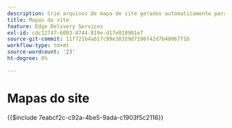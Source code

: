 ```yaml
---
description: Crie arquivos de mapa de site gerados automaticamente para serem referenciados a partir de "robots.txt". Isso ajuda na SEO e na descoberta de novos conteúdos.
title: Mapas do site
feature: Edge Delivery Services
exl-id: cdc12747-6003-4744-819e-d17e010901e7
source-git-commit: 11f721b4a617c99e30329d7196f42d7b48067f1b
workflow-type: tm+mt
source-wordcount: '23'
ht-degree: 0%

---
```


# Mapas do site

{{$include 7eabcf2c-c92a-4be5-9ada-c1903f5c2116}}


